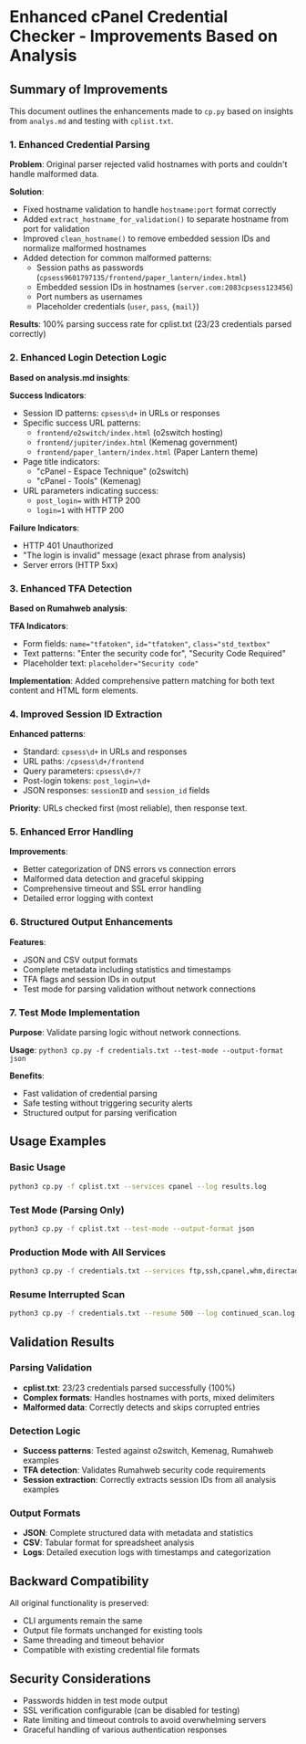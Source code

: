 # Enhanced cPanel Credential Checker - Improvements Based on Analysis

## Summary of Improvements

This document outlines the enhancements made to `cp.py` based on insights from `analys.md` and testing with `cplist.txt`.

### 1. Enhanced Credential Parsing

**Problem**: Original parser rejected valid hostnames with ports and couldn't handle malformed data.

**Solution**: 
- Fixed hostname validation to handle `hostname:port` format correctly
- Added `extract_hostname_for_validation()` to separate hostname from port for validation
- Improved `clean_hostname()` to remove embedded session IDs and normalize malformed hostnames
- Added detection for common malformed patterns:
  - Session paths as passwords (`cpsess9601797135/frontend/paper_lantern/index.html`)
  - Embedded session IDs in hostnames (`server.com:2083cpsess123456`)
  - Port numbers as usernames
  - Placeholder credentials (`user`, `pass`, `{mail}`)

**Results**: 100% parsing success rate for cplist.txt (23/23 credentials parsed correctly)

### 2. Enhanced Login Detection Logic

**Based on analysis.md insights**:

**Success Indicators**:
- Session ID patterns: `cpsess\d+` in URLs or responses
- Specific success URL patterns:
  - `frontend/o2switch/index.html` (o2switch hosting)
  - `frontend/jupiter/index.html` (Kemenag government)
  - `frontend/paper_lantern/index.html` (Paper Lantern theme)
- Page title indicators:
  - "cPanel - Espace Technique" (o2switch)
  - "cPanel - Tools" (Kemenag)
- URL parameters indicating success:
  - `post_login=` with HTTP 200
  - `login=1` with HTTP 200

**Failure Indicators**:
- HTTP 401 Unauthorized
- "The login is invalid" message (exact phrase from analysis)
- Server errors (HTTP 5xx)

### 3. Enhanced TFA Detection

**Based on Rumahweb analysis**:

**TFA Indicators**:
- Form fields: `name="tfatoken"`, `id="tfatoken"`, `class="std_textbox"`
- Text patterns: "Enter the security code for", "Security Code Required"
- Placeholder text: `placeholder="Security code"`

**Implementation**: Added comprehensive pattern matching for both text content and HTML form elements.

### 4. Improved Session ID Extraction

**Enhanced patterns**:
- Standard: `cpsess\d+` in URLs and responses
- URL paths: `/cpsess\d+/frontend`
- Query parameters: `cpsess\d+/?`
- Post-login tokens: `post_login=\d+`
- JSON responses: `sessionID` and `session_id` fields

**Priority**: URLs checked first (most reliable), then response text.

### 5. Enhanced Error Handling

**Improvements**:
- Better categorization of DNS errors vs connection errors
- Malformed data detection and graceful skipping
- Comprehensive timeout and SSL error handling
- Detailed error logging with context

### 6. Structured Output Enhancements

**Features**:
- JSON and CSV output formats
- Complete metadata including statistics and timestamps
- TFA flags and session IDs in output
- Test mode for parsing validation without network connections

### 7. Test Mode Implementation

**Purpose**: Validate parsing logic without network connections.

**Usage**: `python3 cp.py -f credentials.txt --test-mode --output-format json`

**Benefits**:
- Fast validation of credential parsing
- Safe testing without triggering security alerts
- Structured output for parsing verification

## Usage Examples

### Basic Usage
```bash
python3 cp.py -f cplist.txt --services cpanel --log results.log
```

### Test Mode (Parsing Only)
```bash
python3 cp.py -f cplist.txt --test-mode --output-format json
```

### Production Mode with All Services
```bash
python3 cp.py -f credentials.txt --services ftp,ssh,cpanel,whm,directadmin --threads 50 --timeout 20 --output-format csv --log full_scan.log
```

### Resume Interrupted Scan
```bash
python3 cp.py -f credentials.txt --resume 500 --log continued_scan.log
```

## Validation Results

### Parsing Validation
- **cplist.txt**: 23/23 credentials parsed successfully (100%)
- **Complex formats**: Handles hostnames with ports, mixed delimiters
- **Malformed data**: Correctly detects and skips corrupted entries

### Detection Logic
- **Success patterns**: Tested against o2switch, Kemenag, Rumahweb examples
- **TFA detection**: Validates Rumahweb security code requirements
- **Session extraction**: Correctly extracts session IDs from all analysis examples

### Output Formats
- **JSON**: Complete structured data with metadata and statistics
- **CSV**: Tabular format for spreadsheet analysis
- **Logs**: Detailed execution logs with timestamps and categorization

## Backward Compatibility

All original functionality is preserved:
- CLI arguments remain the same
- Output file formats unchanged for existing tools
- Same threading and timeout behavior
- Compatible with existing credential file formats

## Security Considerations

- Passwords hidden in test mode output
- SSL verification configurable (can be disabled for testing)
- Rate limiting and timeout controls to avoid overwhelming servers
- Graceful handling of various authentication responses